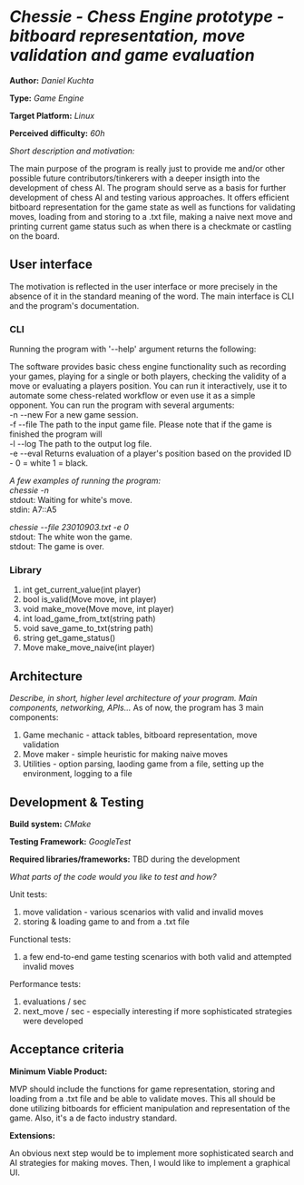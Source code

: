 # *Chessie - Chess Engine prototype - bitboard representation, move validation and game evaluation*

**Author:** *Daniel Kuchta*

**Type:** *Game Engine*

**Target Platform:** *Linux*

**Perceived difficulty:** *60h*

*Short description and motivation:*

The main purpose of the program is really just to provide me and/or other possible future contributors/tinkerers with a deeper insigth into the development of chess AI. The program should serve as a basis for further development of chess AI and testing various approaches. It offers efficient bitboard representation for the game state as well as functions for validating moves, loading from and storing to a .txt file, making a naive next move and printing current game status such as when there is a checkmate or castling on the board.

## User interface
The motivation is reflected in the user interface or more precisely in the absence of it in the standard meaning of the word. The main interface is CLI and the program's documentation.

### CLI
Running the program with '--help' argument returns the following: 

The software provides basic chess engine functionality such as recording your games, playing for a single or both players, checking the validity of a move or evaluating a players position. You can run it interactively, use it to automate some chess-related workflow or even use it as a simple opponent. You can run the program with several arguments:
</br>-n --new For a new game session. 
</br>-f --file  The path to the input game file. Please note that if the game is finished the program will 
</br>-l --log The path to the output log file.
</br>-e --eval Returns evaluation of a player's position based on the provided ID - 0 = white 1 = black. 

*A few examples of running the program:*
</br>*chessie -n*
</br>stdout: Waiting for white's move.
</br>stdin: A7::A5

*chessie --file 23010903.txt -e 0*
</br>stdout: The white won the game. 
</br>stdout: The game is over.

### Library

1. int get_current_value(int player)
2. bool is_valid(Move move, int player)
3. void make_move(Move move, int player)
4. int load_game_from_txt(string path)
5. void save_game_to_txt(string path)
6. string get_game_status()
7. Move make_move_naive(int player)

## Architecture

*Describe, in short, higher level architecture of your program. Main components, networking, APIs...*
As of now, the program has 3 main components:

1. Game mechanic - attack tables, bitboard representation, move validation
2. Move maker - simple heuristic for making naive moves
3. Utilities  - option parsing, laoding game from a file, setting up the environment, logging to a file

## Development & Testing
**Build system:** *CMake*

**Testing Framework:** *GoogleTest*

**Required libraries/frameworks:** TBD during the development

*What parts of the code would you like to test and how?*

Unit tests: 

1. move validation - various scenarios with valid and invalid moves 
2. storing & loading game to and from a .txt file 

Functional tests: 

1. a few end-to-end game testing scenarios with both valid and attempted invalid moves 

Performance tests:

1. evaluations / sec 
2. next_move / sec - especially interesting if more sophisticated strategies were developed 

## Acceptance criteria
**Minimum Viable Product:**

MVP should include the functions for game representation, storing and loading from a .txt file and be able to validate moves. This all should be done utilizing bitboards for efficient manipulation and representation of the game. Also, it's a de facto industry standard. 

**Extensions:**

An obvious next step would be to implement more sophisticated search and AI strategies for making moves. Then, I would like to implement a graphical UI. 